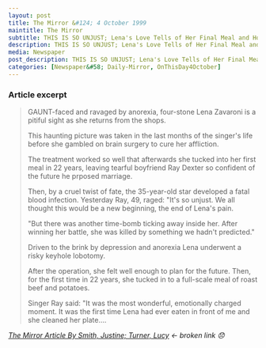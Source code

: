 ```yaml
---
layout: post
title: The Mirror &#124; 4 October 1999
maintitle: The Mirror
subtitle: THIS IS SO UNJUST; Lena's Love Tells of Her Final Meal and How She Had Bravely Battled Wasting Disease
description: THIS IS SO UNJUST; Lena's Love Tells of Her Final Meal and How She Had Bravely Battled Wasting Disease.
media: Newspaper
post_description: THIS IS SO UNJUST; Lena's Love Tells of Her Final Meal and How She Had Bravely Battled Wasting Disease.
categories: [Newspaper&#58; Daily-Mirror, OnThisDay4October]
---
```


### Article excerpt
> GAUNT-faced and ravaged by anorexia, four-stone Lena Zavaroni is a pitiful sight as she returns from the shops.
>
> This haunting picture was taken in the last months of the singer's life before she gambled on brain surgery to cure her affliction.
>
> The treatment worked so well that afterwards she tucked into her first meal in 22 years, leaving tearful boyfriend Ray Dexter so confident of the future he prposed marriage.
>
> Then, by a cruel twist of fate, the 35-year-old star developed a fatal blood infection. Yesterday Ray, 49, raged: "It's so unjust. We all thought this would be a new beginning, the end of Lena's pain.
>
> "But there was another time-bomb ticking away inside her. After winning her battle, she was killed by something we hadn't predicted."
>
> Driven to the brink by depression and anorexia Lena underwent a risky keyhole lobotomy.
>
> After the operation, she felt well enough to plan for the future. Then, for the first time in 22 years, she tucked in to a full-scale meal of roast beef and potatoes.
>
> Singer Ray said: "It was the most wonderful, emotionally charged moment. It was the first time Lena had ever eaten in front of me and she cleaned her plate....

<cite>[The Mirror Article By Smith, Justine; Turner, Lucy](https://www.questia.com/article/1G1-60332205/this-is-so-unjust-lena-s-love-tells-of-her-final) &#8592; broken link :disappointed:</cite>

